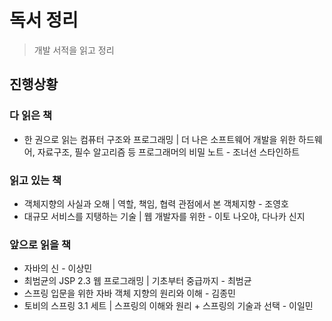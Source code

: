 # 독서 정리
> 개발 서적을 읽고 정리

## 진행상황
### 다 읽은 책
- 한 권으로 읽는 컴퓨터 구조와 프로그래밍 | 더 나은 소프트웨어 개발을 위한 하드웨어, 자료구조, 필수 알고리즘 등 프로그래머의 비밀 노트 - 조너선 스타인하트

### 읽고 있는 책
- 객체지향의 사실과 오해 | 역할, 책임, 협력 관점에서 본 객체지향 - 조영호
- 대규모 서비스를 지탱하는 기술 | 웹 개발자를 위한 - 이토 나오야, 다나카 신지

### 앞으로 읽을 책
- 자바의 신 - 이상민
- 최범균의 JSP 2.3 웹 프로그래밍 | 기초부터 중급까지 - 최범균
- 스프링 입문을 위한 자바 객체 지향의 원리와 이해 - 김종민
- 토비의 스프링 3.1 세트 | 스프링의 이해와 원리 + 스프링의 기술과 선택 - 이일민